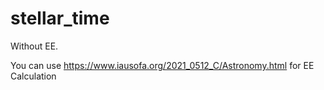# stellar_time

Without EE.

You can use https://www.iausofa.org/2021_0512_C/Astronomy.html for EE Calculation
